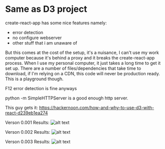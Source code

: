 # Same as D3 project

create-react-app has some nice features namely:
 * error detection
 * no configure webserver
 * other stuff that i am unaware of

But this comes at the cost of the setup, it's a nuisance, I can't use my work computer because it's behind a proxy and it breaks the create-react-app process. When I use my personal computer, it just takes a long time to get it set up. There are a number of files/dependencies that take time to download, if I'm relying on a CDN, this code will never be production ready. This is a playground though.

F12 error detection is fine anyways

python -m SimpleHTTPServer is a good enough http server.

This guy gets it:
https://hackernoon.com/how-and-why-to-use-d3-with-react-d239eb1ea274

Verson 0.001 Results:
![alt text](https://raw.githubusercontent.com/ginsengtang/web-playground/master/calendar-heat-map/calendar-heat-map-d3-react/img/v0.001.png)

Verson 0.002 Results:
![alt text](https://raw.githubusercontent.com/ginsengtang/web-playground/master/calendar-heat-map/calendar-heat-map-d3-react/img/v0.002.png)

Verson 0.003 Results:
![alt text](https://raw.githubusercontent.com/ginsengtang/web-playground/master/calendar-heat-map/calendar-heat-map-d3-react/img/v0.003.png)

